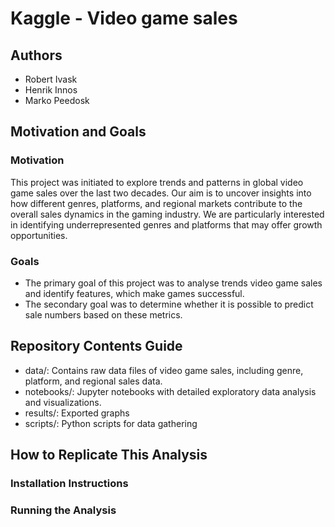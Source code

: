 # Kaggle - Video game sales
## Authors
* Robert Ivask
* Henrik Innos
* Marko Peedosk
  
## Motivation and Goals
### Motivation
This project was initiated to explore trends and patterns in global video game sales over the last two decades. Our aim is to uncover insights into how different genres, platforms, and regional markets contribute to the overall sales dynamics in the gaming industry. We are particularly interested in identifying underrepresented genres and platforms that may offer growth opportunities.
### Goals
* The primary goal of this project was to analyse trends video game sales and identify features, which make games successful.
* The secondary goal was to determine whether it is possible to predict sale numbers based on these metrics.

## Repository Contents Guide
* data/: Contains raw data files of video game sales, including genre, platform, and regional sales data.
* notebooks/: Jupyter notebooks with detailed exploratory data analysis and visualizations.
* results/: Exported graphs
* scripts/: Python scripts for data gathering

## How to Replicate This Analysis

### Installation Instructions

### Running the Analysis
